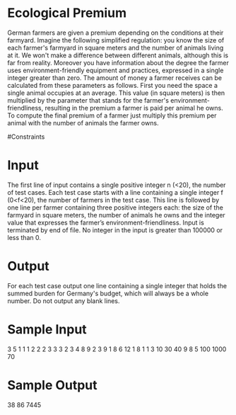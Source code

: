 # Ecological Premium

German farmers are given a premium depending on the conditions at their farmyard. Imagine the following simplified regulation: you know the size of each farmer's farmyard in square meters and the number of animals living at it. We won't make a difference between different animals, although this is far from reality. Moreover you have information about the degree the farmer uses environment-friendly equipment and practices, expressed in a single integer greater than zero. The amount of money a farmer receives can be calculated from these parameters as follows. First you need the space a single animal occupies at an average. This value (in square meters) is then multiplied by the parameter that stands for the farmer's environment-friendliness, resulting in the premium a farmer is paid per animal he owns. To compute the final premium of a farmer just multiply this premium per animal with the number of animals the farmer owns.

#Constraints

# Input
The first line of input contains a single positive integer n (<20), the number of test cases. Each test case starts with a line containing a single integer f (0<f<20), the number of farmers in the test case. This line is followed by one line per farmer containing three positive integers each: the size of the farmyard in square meters, the number of animals he owns and the integer value that expresses the farmer’s environment-friendliness. Input is terminated by end of file. No integer in the input is greater than 100000 or less than 0.
 
# Output
For each test case output one line containing a single integer that holds the summed burden for Germany's budget, which will always be a whole number. Do not output any blank lines.
 
# Sample Input
3
5
1 1 1
2 2 2
3 3 3
2 3 4
8 9 2
3
9 1 8
6 12 1
8 1 1
3
10 30 40
9 8 5
100 1000 70

# Sample Output
38
86
7445